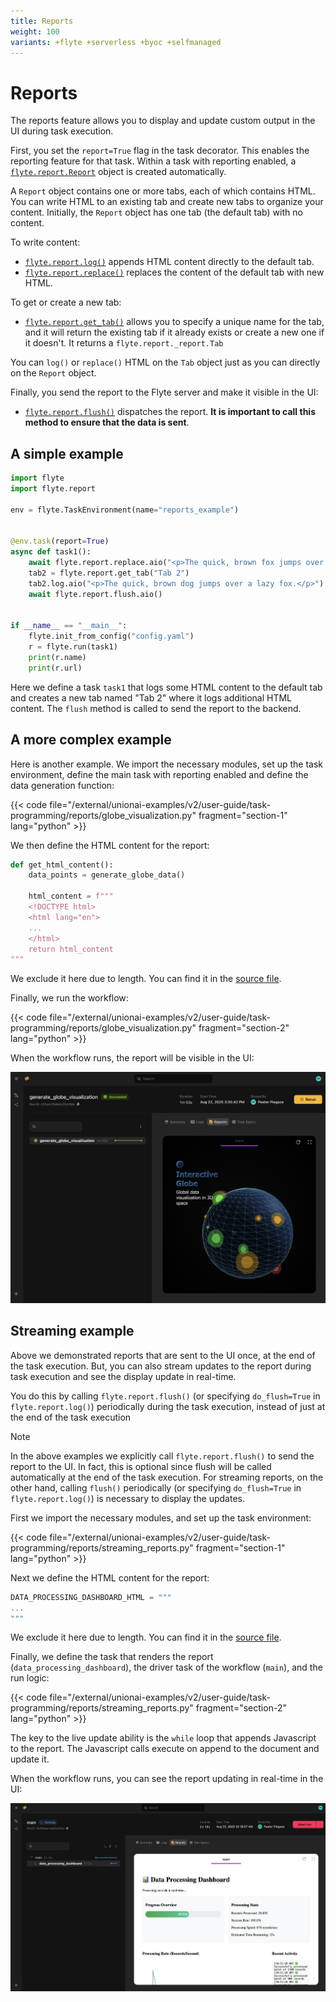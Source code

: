 ```yaml
---
title: Reports
weight: 100
variants: +flyte +serverless +byoc +selfmanaged
---
```


# Reports

The reports feature allows you to display and update custom output in the UI during task execution.

First, you set the `report=True` flag in the task decorator. This enables the reporting feature for that task.
Within a task with reporting enabled, a [`flyte.report.Report`](../../api-reference/flyte-sdk/packages/flyte.report#flytereportreport) object is created automatically.

A `Report` object contains one or more tabs, each of which contains HTML.
You can write HTML to an existing tab and create new tabs to organize your content.
Initially, the `Report` object has one tab (the default tab) with no content.

To write content:

- [`flyte.report.log()`](../../api-reference/flyte-sdk/packages/flyte.report#log) appends HTML content directly to the default tab.
- [`flyte.report.replace()`](../../api-reference/flyte-sdk/packages/flyte.report#replace) replaces the content of the default tab with new HTML.

To get or create a new tab:

- [`flyte.report.get_tab()`](../../api-reference/flyte-sdk/packages/flyte.report#get_tab) allows you to specify a unique name for the tab, and it will return the existing tab if it already exists or create a new one if it doesn't.
  It returns a `flyte.report._report.Tab`

You can `log()` or `replace()` HTML on the `Tab` object just as you can directly on the `Report` object.

Finally, you send the report to the Flyte server and make it visible in the UI:

- [`flyte.report.flush()`](../../api-reference/flyte-sdk/packages/flyte.report#flush) dispatches the report.
  **It is important to call this method to ensure that the data is sent**.

<!-- TODO:
Check (test) if implicit flush is performed at the end of the task execution.
-->

## A simple example

```python
import flyte
import flyte.report

env = flyte.TaskEnvironment(name="reports_example")


@env.task(report=True)
async def task1():
    await flyte.report.replace.aio("<p>The quick, brown fox jumps over a lazy dog.</p>")
    tab2 = flyte.report.get_tab("Tab 2")
    tab2.log.aio("<p>The quick, brown dog jumps over a lazy fox.</p>")
    await flyte.report.flush.aio()


if __name__ == "__main__":
    flyte.init_from_config("config.yaml")
    r = flyte.run(task1)
    print(r.name)
    print(r.url)
```

Here we define a task `task1` that logs some HTML content to the default tab and creates a new tab named "Tab 2" where it logs additional HTML content.
The `flush` method is called to send the report to the backend.

## A more complex example

Here is another example.
We import the necessary modules, set up the task environment, define the main task with reporting enabled and define the data generation function:

{{< code file="/external/unionai-examples/v2/user-guide/task-programming/reports/globe_visualization.py" fragment="section-1" lang="python" >}}

We then define the HTML content for the report:

```python
def get_html_content():
    data_points = generate_globe_data()

    html_content = f"""
    <!DOCTYPE html>
    <html lang="en">
    ...
    </html>
    return html_content
"""
```

We exclude it here due to length. You can find it in the [source file](https://github.com/unionai/unionai-examples/blob/main/v2/user-guide/task-programming/reports/globe_visualization.py).

Finally, we run the workflow:

{{< code file="/external/unionai-examples/v2/user-guide/task-programming/reports/globe_visualization.py" fragment="section-2" lang="python" >}}

When the workflow runs, the report will be visible in the UI:

![Globe visualization](https://raw.githubusercontent.com/unionai/unionai-docs-static/main/images/user-guide/globe_visualization.png)

## Streaming example

Above we demonstrated reports that are sent to the UI once, at the end of the task execution.
But, you can also stream updates to the report during task execution and see the display update in real-time.

You do this by calling `flyte.report.flush()` (or specifying `do_flush=True` in `flyte.report.log()`) periodically during the task execution, instead of just at the end of the task execution

> [!NOTE]
> In the above examples we explicitly call `flyte.report.flush()` to send the report to the UI.
> In fact, this is optional since flush will be called automatically at the end of the task execution.
> For streaming reports, on the other hand, calling `flush()` periodically (or specifying `do_flush=True`
> in `flyte.report.log()`) is necessary to display the updates.

First we import the necessary modules, and set up the task environment:

{{< code file="/external/unionai-examples/v2/user-guide/task-programming/reports/streaming_reports.py" fragment="section-1" lang="python" >}}

Next we define the HTML content for the report:

```python
DATA_PROCESSING_DASHBOARD_HTML = """
...
"""
```

We exclude it here due to length. You can find it in the [source file](
https://github.com/unionai/unionai-examples/blob/main/v2/user-guide/task-programming/reports/streaming_reports.py).

Finally, we define the task that renders the report (`data_processing_dashboard`), the driver task of the workflow (`main`), and the run logic:

{{< code file="/external/unionai-examples/v2/user-guide/task-programming/reports/streaming_reports.py" fragment="section-2" lang="python" >}}

The key to the live update ability is the `while` loop that appends Javascript to the report. The Javascript calls execute on append to the document and update it.

When the workflow runs, you can see the report updating in real-time in the UI:

![Data Processing Dashboard](https://raw.githubusercontent.com/unionai/unionai-docs-static/main/images/user-guide/data_processing_dashboard.png)
